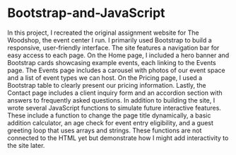 # Bootstrap-and-JavaScript
In this project, I recreated the original assignment website for The Woodshop, the event center I run. I primarily used Bootstrap to build a responsive, user-friendly interface. The site features a navigation bar for easy access to each page. On the Home page, I included a hero banner and Bootstrap cards showcasing example events, each linking to the Events page. The Events page includes a carousel with photos of our event space and a list of event types we can host. On the Pricing page, I used a Bootstrap table to clearly present our pricing information. Lastly, the Contact page includes a client inquiry form and an accordion section with answers to frequently asked questions.
In addition to building the site, I wrote several JavaScript functions to simulate future interactive features. These include a function to change the page title dynamically, a basic addition calculator, an age check for event entry eligibility, and a guest greeting loop that uses arrays and strings. These functions are not connected to the HTML yet but demonstrate how I might add interactivity to the site later.
